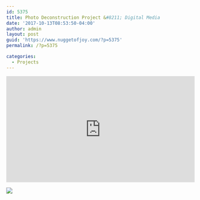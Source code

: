 ```yaml
---
id: 5375
title: Photo Deconstruction Project &#8211; Digital Media
date: '2017-10-13T08:53:50-04:00'
author: admin
layout: post
guid: 'https://www.nuggetofjoy.com/?p=5375'
permalink: /?p=5375

categories:
  - Projects
---
```


<iframe allow="accelerometer; autoplay; clipboard-write; encrypted-media; gyroscope; picture-in-picture; web-share" allowfullscreen="" frameborder="0" height="281" loading="lazy" referrerpolicy="strict-origin-when-cross-origin" src="https://www.youtube.com/embed/dFHpMG6zVt4?feature=oembed" title="Digital deconstruction by Davide Quayola | Euromaxx" width="500"></iframe>

<div></div><script async="" defer="defer" src="//assets.pinterest.com/js/pinit.js"></script>


![](https://image-control-storage.s3.amazonaws.com/blog-images/2017/10/20084447/eed320af09de25738c84ed8f607d9a05.jpg)
